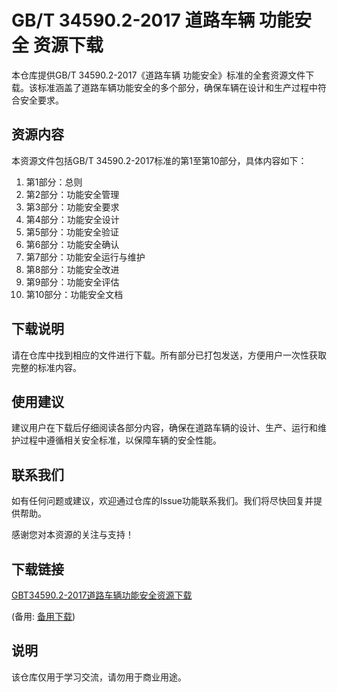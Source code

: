 # GB/T 34590.2-2017 道路车辆 功能安全 资源下载

本仓库提供GB/T 34590.2-2017《道路车辆 功能安全》标准的全套资源文件下载。该标准涵盖了道路车辆功能安全的多个部分，确保车辆在设计和生产过程中符合安全要求。

## 资源内容

本资源文件包括GB/T 34590.2-2017标准的第1至第10部分，具体内容如下：

1. 第1部分：总则
2. 第2部分：功能安全管理
3. 第3部分：功能安全要求
4. 第4部分：功能安全设计
5. 第5部分：功能安全验证
6. 第6部分：功能安全确认
7. 第7部分：功能安全运行与维护
8. 第8部分：功能安全改进
9. 第9部分：功能安全评估
10. 第10部分：功能安全文档

## 下载说明

请在仓库中找到相应的文件进行下载。所有部分已打包发送，方便用户一次性获取完整的标准内容。

## 使用建议

建议用户在下载后仔细阅读各部分内容，确保在道路车辆的设计、生产、运行和维护过程中遵循相关安全标准，以保障车辆的安全性能。

## 联系我们

如有任何问题或建议，欢迎通过仓库的Issue功能联系我们。我们将尽快回复并提供帮助。

感谢您对本资源的关注与支持！

## 下载链接
[GBT34590.2-2017道路车辆功能安全资源下载](https://pan.quark.cn/s/6f6db738bc45) 

(备用: [备用下载](https://pan.baidu.com/s/1B7LU33ySwgJOXcUTt0oeQg?pwd=1234))

## 说明

该仓库仅用于学习交流，请勿用于商业用途。
